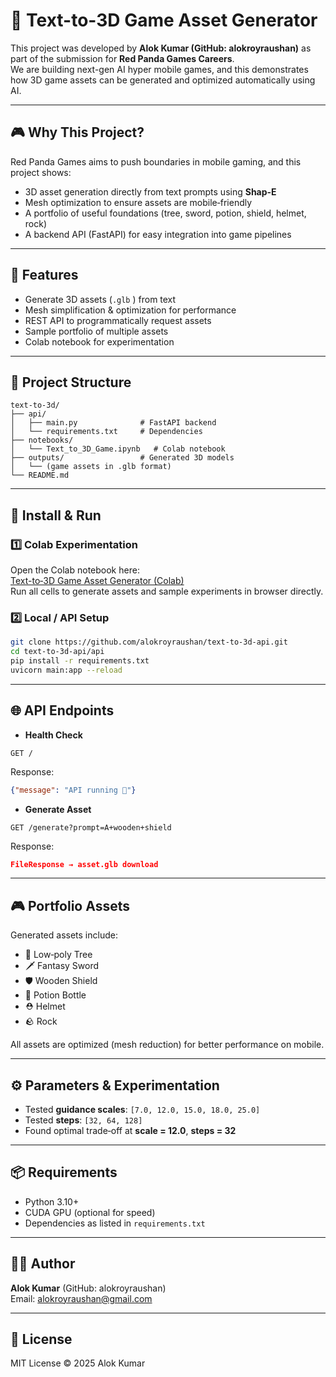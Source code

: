 # 🌳 Text-to-3D Game Asset Generator

This project was developed by **Alok Kumar (GitHub: alokroyraushan)** as part of the submission for **Red Panda Games Careers**.  
We are building next-gen AI hyper mobile games, and this demonstrates how 3D game assets can be generated and optimized automatically using AI.

---

## 🎮 Why This Project?
Red Panda Games aims to push boundaries in mobile gaming, and this project shows:
- 3D asset generation directly from text prompts using **Shap‑E**  
- Mesh optimization to ensure assets are mobile‑friendly  
- A portfolio of useful foundations (tree, sword, potion, shield, helmet, rock)  
- A backend API (FastAPI) for easy integration into game pipelines  

---

## 🚀 Features
- Generate 3D assets (`.glb` ) from text  
- Mesh simplification & optimization for performance  
- REST API to programmatically request assets  
- Sample portfolio of multiple assets  
- Colab notebook for experimentation  

---

## 📂 Project Structure
```
text-to-3d/
├── api/
│   ├── main.py              # FastAPI backend
│   └── requirements.txt     # Dependencies
├── notebooks/
│   └── Text_to_3D_Game.ipynb   # Colab notebook
├── outputs/                 # Generated 3D models
│   └── (game assets in .glb format)
└── README.md
```

---

## 🔧 Install & Run

### 1️⃣ Colab Experimentation
Open the Colab notebook here:  
[Text-to‑3D Game Asset Generator (Colab)](https://colab.research.google.com/drive/1Jil1QA8wtY4s4abOwS7X3lOM7YRQMRQb?usp=sharing)  
Run all cells to generate assets and sample experiments in browser directly.

### 2️⃣ Local / API Setup
```bash
git clone https://github.com/alokroyraushan/text-to-3d-api.git
cd text-to-3d-api/api
pip install -r requirements.txt
uvicorn main:app --reload
```

---

## 🌐 API Endpoints

- **Health Check**  
```http
GET /
```
Response:
```json
{"message": "API running 🚀"}
```

- **Generate Asset**  
```http
GET /generate?prompt=A+wooden+shield
```
Response:
```json
FileResponse → asset.glb download
```

---

## 🎮 Portfolio Assets
Generated assets include:
- 🌳 Low‑poly Tree  
- 🗡️ Fantasy Sword  
- 🛡️ Wooden Shield  
- 🧪 Potion Bottle  
- ⛑️ Helmet  
- 🪨 Rock  

All assets are optimized (mesh reduction) for better performance on mobile.

---

## ⚙️ Parameters & Experimentation
- Tested **guidance scales**: `[7.0, 12.0, 15.0, 18.0, 25.0]`  
- Tested **steps**: `[32, 64, 128]`  
- Found optimal trade‑off at **scale = 12.0**, **steps = 32**  

---

## 📦 Requirements
- Python 3.10+  
- CUDA GPU (optional for speed)  
- Dependencies as listed in `requirements.txt`

---

## 👨‍💻 Author
**Alok Kumar** (GitHub: alokroyraushan)  
Email: alokroyraushan@gmail.com  

---

## 📝 License
MIT License © 2025 Alok Kumar
